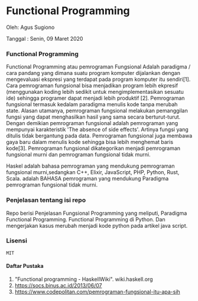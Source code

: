 # Functional Programming

Oleh: Agus Sugiono

Tanggal : Senin, 09 Maret 2020

### Functional Programming
Functional Programming atau pemrograman Fungsional Adalah paradigma / cara pandang
yang dimana suatu program komputer dijalankan dengan mengevaluasi ekspresi yang
terdapat pada program komputer itu sendiri[1]. Cara pemrograman fungsional
bisa menjadikan program lebih ekpresif (menggunakan koding lebih sedikit untuk
mengimplementasikan sesuatu ide) sehingga programer dapat menjadi lebih produktif [2].
Pemrograman fungsional termasuk kedalam paradigma menulis kode tanpa merubah state.
Alasan utamanya, pemrograman fungsional melakukan pemanggilan fungsi yang dapat
menghasilkan hasil yang sama secara berturut-turut. Dengan demikian pemrograman
fungsional adalah pemrograman yang mempunyai karakteristik 'The absence of side effects'.
Artinya fungsi yang ditulis tidak bergantung pada data. Pemrograman fungsional juga
membawa gaya baru dalam menulis kode sehingga bisa lebih menghemat baris kode[3].
Pemrograman fungsional dikategorikan menjadi pemrograman fungsional murni dan pemrograman fungsional tidak murni.

Haskel adalah bahasa pemrograman yang mendukung pemrograman fungsional murni,sedangkan 
C++, Elixir, JavaScript, PHP, Python, Rust, Scala. adalah BAHASA pemrograman yang mendukung
Paradigma pemrograman fungsional tidak murni. 


### Penjelasan tentang isi repo

Repo berisi Penjelasan Fungsional Programming yang meliputi, Paradigma Functional Programming.
Functional Programming di Python. Dan mengerjakan kasus merubah menjadi kode python pada artikel
java script.

### Lisensi
    MIT
#### Daftar Pustaka

1. "Functional programming - HaskellWiki". wiki.haskell.org
2. https://socs.binus.ac.id/2013/06/07
3. https://www.codepolitan.com/pemrograman-fungsional-itu-apa-sih
